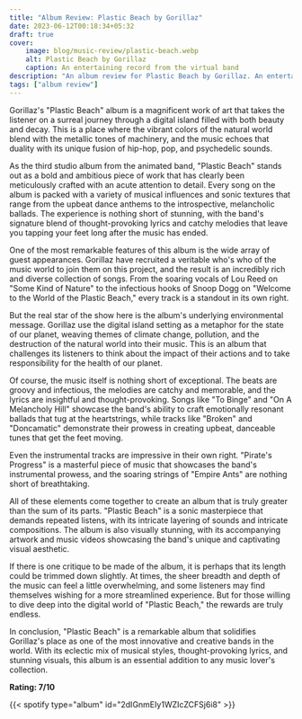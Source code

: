 ```yaml
---
title: "Album Review: Plastic Beach by Gorillaz"
date: 2023-06-12T00:18:34+05:32
draft: true
cover: 
    image: blog/music-review/plastic-beach.webp
    alt: Plastic Beach by Gorillaz
    caption: An entertaining record from the virtual band
description: "An album review for Plastic Beach by Gorillaz. An entertaining record from the virtual band."
tags: ["album review"]
---
```


Gorillaz's "Plastic Beach" album is a magnificent work of art that takes the listener on a surreal journey through a digital island filled with both beauty and decay. This is a place where the vibrant colors of the natural world blend with the metallic tones of machinery, and the music echoes that duality with its unique fusion of hip-hop, pop, and psychedelic sounds.

As the third studio album from the animated band, "Plastic Beach" stands out as a bold and ambitious piece of work that has clearly been meticulously crafted with an acute attention to detail. Every song on the album is packed with a variety of musical influences and sonic textures that range from the upbeat dance anthems to the introspective, melancholic ballads. The experience is nothing short of stunning, with the band's signature blend of thought-provoking lyrics and catchy melodies that leave you tapping your feet long after the music has ended.

One of the most remarkable features of this album is the wide array of guest appearances. Gorillaz have recruited a veritable who's who of the music world to join them on this project, and the result is an incredibly rich and diverse collection of songs. From the soaring vocals of Lou Reed on "Some Kind of Nature" to the infectious hooks of Snoop Dogg on "Welcome to the World of the Plastic Beach," every track is a standout in its own right.

But the real star of the show here is the album's underlying environmental message. Gorillaz use the digital island setting as a metaphor for the state of our planet, weaving themes of climate change, pollution, and the destruction of the natural world into their music. This is an album that challenges its listeners to think about the impact of their actions and to take responsibility for the health of our planet.

Of course, the music itself is nothing short of exceptional. The beats are groovy and infectious, the melodies are catchy and memorable, and the lyrics are insightful and thought-provoking. Songs like "To Binge" and "On A Melancholy Hill" showcase the band's ability to craft emotionally resonant ballads that tug at the heartstrings, while tracks like "Broken" and "Doncamatic" demonstrate their prowess in creating upbeat, danceable tunes that get the feet moving.

Even the instrumental tracks are impressive in their own right. "Pirate's Progress" is a masterful piece of music that showcases the band's instrumental prowess, and the soaring strings of "Empire Ants" are nothing short of breathtaking.

All of these elements come together to create an album that is truly greater than the sum of its parts. "Plastic Beach" is a sonic masterpiece that demands repeated listens, with its intricate layering of sounds and intricate compositions. The album is also visually stunning, with its accompanying artwork and music videos showcasing the band's unique and captivating visual aesthetic.

If there is one critique to be made of the album, it is perhaps that its length could be trimmed down slightly. At times, the sheer breadth and depth of the music can feel a little overwhelming, and some listeners may find themselves wishing for a more streamlined experience. But for those willing to dive deep into the digital world of "Plastic Beach," the rewards are truly endless.

In conclusion, "Plastic Beach" is a remarkable album that solidifies Gorillaz's place as one of the most innovative and creative bands in the world. With its eclectic mix of musical styles, thought-provoking lyrics, and stunning visuals, this album is an essential addition to any music lover's collection.

**Rating: 7/10**

{{< spotify type="album" id="2dIGnmEIy1WZIcZCFSj6i8" >}}